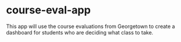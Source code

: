 # course-eval-app
This app will use the course evaluations from Georgetown to create a dashboard for students who are deciding what class to take.

